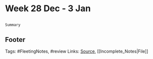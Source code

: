 # Week 28 Dec - 3 Jan

## <Date>

`Summary`

## Footer

Tags: #FleetingNotes, #review 
Links: [Source](template.md), [[Incomplete_Notes|File]]

<!--stackedit_data:
eyJoaXN0b3J5IjpbLTc2NjA2NjM1NSwtNzcyMjUyNTQxXX0=
-->